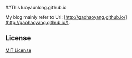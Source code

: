 ##This luoyaunlong.github.io

My blog mainly refer to Url: [http://gaohaoyang.github.io/](http://gaohaoyang.github.io/). 

## License

[MIT License](https://github.com/Gaohaoyang/gaohaoyang.github.io/blob/master/LICENSE.md)
